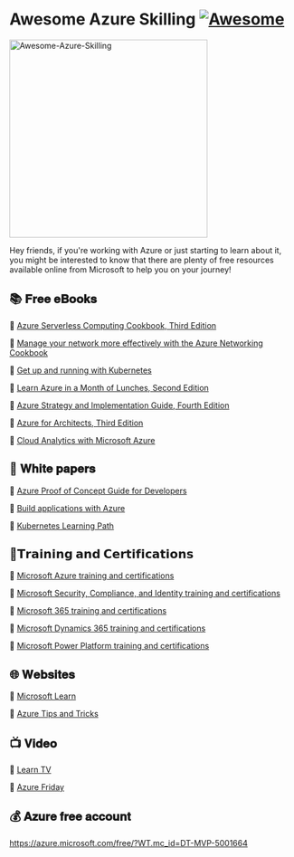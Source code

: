 # Awesome Azure Skilling [![Awesome](https://awesome.re/badge.svg)](https://github.com/MarketingPipeline/Awesome-Repo-Template/)

<a href="https://github.com/MarketingPipeline/Awesome-Repo-Template/">
<img height=350 alt="Awesome-Azure-Skilling" src="https://capsule-render.vercel.app/api?type=waving&color=007FFF&height=300&section=header&text=Awesome-Azure-Skilling&fontSize=70&fontColor=ffffff&animation=fadeIn&fontAlignY=38&desc=&descAlignY=60&descAlign=50"></img></a>

Hey friends, if you're working with Azure or just starting to learn about it, you might be interested to know that there are plenty of free resources available online from Microsoft to help you on your journey!

## 📚 𝐅𝐫𝐞𝐞 𝐞𝐁𝐨𝐨𝐤𝐬
📌 [Azure Serverless Computing Cookbook, Third Edition](https://azure.microsoft.com/en-us/resources/azure-serverless-computing-cookbook/?WT.mc_id=DT-MVP-5001664)

📌 [Manage your network more effectively with the Azure Networking Cookbook](https://azure.microsoft.com/resources/azure-networking-cookbook/?WT.mc_id=DT-MVP-5001664)

📌 [Get up and running with Kubernetes](https://azure.microsoft.com/en-us/resources/kubernetes-ebook-collection/?WT.mc_id=DT-MVP-5001664)

📌 [Learn Azure in a Month of Lunches, Second Edition](https://azure.microsoft.com/resources/learn-azure-in-a-month-of-lunches/?WT.mc_id=DT-MVP-5001664)

📌 [Azure Strategy and Implementation Guide, Fourth Edition](https://azure.microsoft.com/en-us/resources/azure-strategy-and-implementation-guide-fourth-edition/?WT.mc_id=DT-MVP-5001664)

📌 [Azure for Architects, Third Edition](https://azure.microsoft.com/resources/azure-for-architects/?WT.mc_id=DT-MVP-5001664)

📌 [Cloud Analytics with Microsoft Azure](https://azure.microsoft.com/resources/cloud-analytics-with-microsoft-azure/?WT.mc_id=DT-MVP-5001664)

## 📝 𝐖𝐡𝐢𝐭𝐞 𝐩𝐚𝐩𝐞𝐫𝐬

📌 [Azure Proof of Concept Guide for Developers](https://azure.microsoft.com/resources/minimize-risks-and-costs-with-the-azure-developer-proof-of-concept-guide/?WT.mc_id=DT-MVP-5001664)

📌 [Build applications with Azure](https://azure.microsoft.com/resources/developers/?WT.mc_id=DT-MVP-5001664)

📌 [Kubernetes Learning Path](https://azure.microsoft.com/en-us/resources/kubernetes-learning-path/?WT.mc_id=DT-MVP-5001664)


## 🏅𝗧𝗿𝗮𝗶𝗻𝗶𝗻𝗴 𝗮𝗻𝗱 𝗖𝗲𝗿𝘁𝗶𝗳𝗶𝗰𝗮𝘁𝗶𝗼𝗻𝘀

📌 [Microsoft Azure training and certifications](https://lnkd.in/gffVnjCX)

📌 [Microsoft Security, Compliance, and Identity training and certifications](https://lnkd.in/g4sMw4KC)

📌 [Microsoft 365 training and certifications](https://lnkd.in/gG8r399U)

📌 [Microsoft Dynamics 365 training and certifications](https://lnkd.in/gpJ6waPe)

📌 [Microsoft Power Platform training and certifications](https://lnkd.in/gfDb7AeW)

## 🌐 𝐖𝐞𝐛𝐬𝐢𝐭𝐞𝐬
📌 [Microsoft Learn](https://learn.microsoft.com/?WT.mc_id=DT-MVP-5001664)

📌 [Azure Tips and Tricks](https://microsoft.github.io/AzureTipsAndTricks?WT.mc_id=DT-MVP-5001664)

## 📺 𝐕𝐢𝐝𝐞𝐨

📌 [Learn TV](https://learn.microsoft.com/events/?WT.mc_id=DT-MVP-5001664)

📌 [Azure Friday](https://learn.microsoft.com/en-au/shows/azure-friday/?WT.mc_id=DT-MVP-5001664)

## 💰 𝐀𝐳𝐮𝐫𝐞 𝐟𝐫𝐞𝐞 𝐚𝐜𝐜𝐨𝐮𝐧𝐭

https://azure.microsoft.com/free/?WT.mc_id=DT-MVP-5001664





